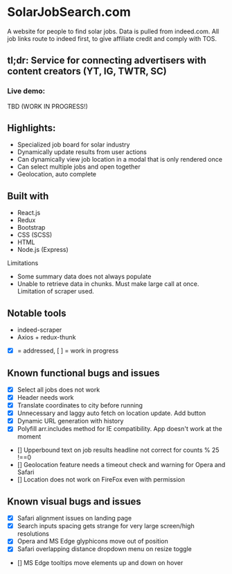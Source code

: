 # SolarJobSearch.com

A website for people to find solar jobs. Data is pulled from indeed.com. All job links
route to indeed first, to give affiliate credit and comply with TOS.

## tl;dr: Service for connecting advertisers with content creators (YT, IG, TWTR, SC)

### Live demo: 
TBD (WORK IN PROGRESS!)

## Highlights:
* Specialized job board for solar industry
* Dynamically update results from user actions
* Can dynamically view job location in a modal that is only rendered once
* Can select multiple jobs and open together
* Geolocation, auto complete

## Built with
* React.js
* Redux
* Bootstrap
* CSS (SCSS)
* HTML
* Node.js (Express)


Limitations
* Some summary data does not always populate
* Unable to retrieve data in chunks. Must make large call at once. Limitation of scraper used.

## Notable tools
* indeed-scraper
* Axios + redux-thunk


- [x] = addressed, [ ] = work in progress
## Known functional bugs and issues
- [x] Select all jobs does not work
- [x] Header needs work
- [x] Translate coordinates to city before running
- [x] Unnecessary and laggy auto fetch on location update. Add button
- [x] Dynamic URL generation with history
- [x] Polyfill arr.includes method for IE compatibility. App doesn't work at the moment
- [] Upperbound text on job results headline not correct for counts % 25 !==0
- [] Geolocation feature needs a timeout check and warning for Opera and Safari
- [] Location does not work on FireFox even with permission


## Known visual bugs and issues
- [x] Safari alignment issues on landing page
- [x] Search inputs spacing gets strange for very large screen/high resolutions
- [x] Opera and MS Edge glyphicons move out of position
- [x] Safari overlapping distance dropdown menu on resize toggle
- [] MS Edge tooltips move elements up and down on hover
